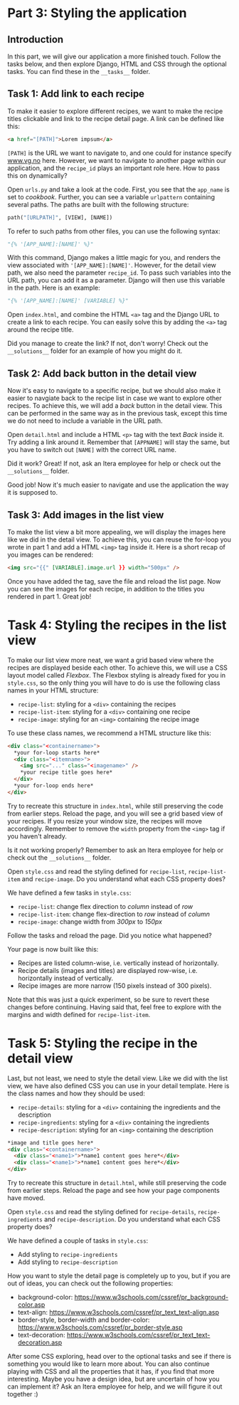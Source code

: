 # Part 3: Styling the application

## Introduction

In this part, we will give our application a more finished touch. Follow the tasks below, and then explore Django, HTML and CSS through the optional tasks. You can find these in the `__tasks__` folder.

## Task 1: Add link to each recipe

To make it easier to explore different recipes, we want to make the recipe titles clickable and link to the recipe detail page. A link can be defined like this:

```html
<a href="[PATH]">Lorem impsum</a>
```

`[PATH]` is the URL we want to navigate to, and one could for instance specify www.vg.no here. However, we want to navigate to another page within our application, and the `recipe_id` plays an important role here. How to pass this on dynamically?

Open `urls.py` and take a look at the code. First, you see that the `app_name` is set to _cookbook_. Further, you can see a variable `urlpattern` containing several paths. The paths are built with the following structure:

```python
path("[URLPATH]", [VIEW], [NAME])
```

To refer to such paths from other files, you can use the following syntax:

```python
"{% '[APP_NAME]:[NAME]' %}"
```

With this command, Django makes a little magic for you, and renders the view associated with `'[APP_NAME]:[NAME]'`. However, for the detail view path, we also need the parameter `recipe_id`. To pass such variables into the URL path, you can add it as a parameter. Django will then use this variable in the path. Here is an example:

```python
"{% '[APP_NAME]:[NAME]' [VARIABLE] %}"
```

Open `index.html`, and combine the HTML `<a>` tag and the Django URL to create a link to each recipe. You can easily solve this by adding the `<a>` tag around the recipe title.

Did you manage to create the link? If not, don't worry! Check out the `__solutions__` folder for an example of how you might do it.

## Task 2: Add back button in the detail view

Now it's easy to navigate to a specific recipe, but we should also make it easier to navgiate back to the recipe list in case we want to explore other recipes. To achieve this, we will add a _back_ button in the detail view. This can be performed in the same way as in the previous task, except this time we do not need to include a variable in the URL path.

Open `detail.html` and include a HTML `<p>` tag with the text _Back_ inside it. Try adding a link around it. Remember that `[APPNAME]` will stay the same, but you have to switch out `[NAME]` with the correct URL name.

Did it work? Great! If not, ask an Itera employee for help or check out the `__solutions__` folder.

Good job! Now it's much easier to navigate and use the application the way it is supposed to.

## Task 3: Add images in the list view

To make the list view a bit more appealing, we will display the images here like we did in the detail view. To achieve this, you can reuse the for-loop you wrote in part 1 and add a HTML `<img>` tag inside it. Here is a short recap of you images can be rendered:

<!-- Noe rart med formatering her når man lagrer -->

```html
<img src="{{" [VARIABLE].image.url }} width="500px" />
```

Once you have added the tag, save the file and reload the list page. Now you can see the images for each recipe, in addition to the titles you rendered in part 1. Great job!

# Task 4: Styling the recipes in the list view

To make our list view more neat, we want a grid based view where the recipes are displayed beside each other. To achieve this, we will use a CSS layout model called _Flexbox_. The Flexbox styling is already fixed for you in `style.css`, so the only thing you will have to do is use the following class names in your HTML structure:

- `recipe-list`: styling for a `<div>` containing the recipes
- `recipe-list-item`: styling for a `<div>` containing one recipe
- `recipe-image`: styling for an `<img>` containing the recipe image

To use these class names, we recommend a HTML structure like this:

```html
<div class="<containername>">
  *your for-loop starts here*
  <div class="<itemname>">
    <img src="..." class="<imagename>" />
    *your recipe title goes here*
  </div>
  *your for-loop ends here*
</div>
```

Try to recreate this structure in `index.html`, while still preserving the code from earlier steps. Reload the page, and you will see a grid based view of your recipes. If you resize your window size, the recipes will move accordingly. Remember to remove the `width` property from the `<img>` tag if you haven't already.

Is it not working properly? Remember to ask an Itera employee for help or check out the `__solutions__` folder.

Open `style.css` and read the styling defined for `recipe-list`, `recipe-list-item` and `recipe-image`. Do you understand what each CSS property does?

We have defined a few tasks in `style.css`:

- `recipe-list`: change flex direction to _column_ instead of _row_
- `recipe-list-item`: change flex-direction to _row_ instead of _column_
- `recipe-image`: change width from _300px_ to _150px_

Follow the tasks and reload the page. Did you notice what happened?

Your page is now built like this:

- Recipes are listed column-wise, i.e. vertically instead of horizontally.
- Recipe details (images and titles) are displayed row-wise, i.e. horizontally instead of vertically.
- Recipe images are more narrow (150 pixels instead of 300 pixels).

Note that this was just a quick experiment, so be sure to revert these changes before continuing. Having said that, feel free to explore with the margins and width defined for `recipe-list-item`.

# Task 5: Styling the recipe in the detail view

Last, but not least, we need to style the detail view. Like we did with the list view, we have also defined CSS you can use in your detail template. Here is the class names and how they should be used:

- `recipe-details`: styling for a `<div>` containing the ingredients and the description
- `recipe-ingredients`: styling for a `<div>` containing the ingredients
- `recipe-description`: styling for an `<img>` containing the description

```html
*image and title goes here*
<div class="<containername>">
  <div class="<name1>">*name1 content goes here*</div>
  <div class="<name1>">*name1 content goes here*</div>
</div>
```

Try to recreate this structure in `detail.html`, while still preserving the code from earlier steps. Reload the page and see how your page components have moved.

Open `style.css` and read the styling defined for `recipe-details`, `recipe-ingredients` and `recipe-description`. Do you understand what each CSS property does?

We have defined a couple of tasks in `style.css`:

- Add styling to `recipe-ingredients`
- Add styling to `recipe-description`

How you want to style the detail page is completely up to you, but if you are out of ideas, you can check out the following properties:

- background-color: https://www.w3schools.com/cssref/pr_background-color.asp
- text-align: https://www.w3schools.com/cssref/pr_text_text-align.asp
- border-style, border-width and border-color: https://www.w3schools.com/cssref/pr_border-style.asp
- text-decoration: https://www.w3schools.com/cssref/pr_text_text-decoration.asp

After some CSS exploring, head over to the optional tasks and see if there is something you would like to learn more about. You can also continue playing with CSS and all the properties that it has, if you find that more interesting. Maybe you have a design idea, but are uncertain of how you can implement it? Ask an Itera employee for help, and we will figure it out together :)

